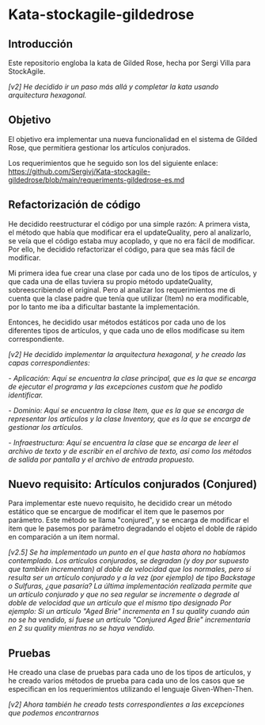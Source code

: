# Kata-stockagile-gildedrose 

## Introducción
Este repositorio engloba la kata de Gilded Rose, hecha por Sergi Villa para StockAgile.

_[v2] He decidido ir un paso más allá y completar la kata usando arquitectura hexagonal._

## Objetivo
El objetivo era implementar una nueva funcionalidad en el sistema de Gilded Rose, que permitiera gestionar los artículos conjurados.

Los requerimientos que he seguido son los del siguiente enlace: https://github.com/Sergivj/Kata-stockagile-gildedrose/blob/main/requeriments-gildedrose-es.md

## Refactorización de código
He decidido reestructurar el código por una simple razón: A primera vista, el método que había que modificar era el updateQuality, pero al analizarlo, se veía que el código estaba muy acoplado, y que no era fácil de modificar. Por ello, he decidido refactorizar el código, para que sea más fácil de modificar.

Mi primera idea fue crear una clase por cada uno de los tipos de artículos, y que cada una de ellas tuviera su propio método updateQuality, sobreescribiendo el original. Pero al analizar los requerimientos me di cuenta que la clase padre que tenía que utilizar (Item) no era modificable, por lo tanto me iba a dificultar bastante la implementación.

Entonces, he decidido usar métodos estáticos por cada uno de los diferentes tipos de artículos, y que cada uno de ellos modificase su item correspondiente.

_[v2] He decidido implementar la arquitectura hexagonal, y he creado las capas correspondientes:_ 

_- Aplicación: Aquí se encuentra la clase principal, que es la que se encarga de ejecutar el programa y las excepciones custom que he podido identificar._

_- Dominio: Aquí se encuentra la clase Item, que es la que se encarga de representar los artículos y la clase Inventory, que es la que se encarga de gestionar los artículos._

_- Infraestructura: Aquí se encuentra la clase que se encarga de leer el archivo de texto y de escribir en el archivo de texto, asi como los métodos de salida por pantalla y el archivo de entrada propuesto._
## Nuevo requisito: Artículos conjurados (Conjured)
Para implementar este nuevo requisito, he decidido crear un método estático que se encargue de modificar el item que le pasemos por parámetro. Este método se llama "conjured", y se encarga de modificar el item que le pasemos por parámetro degradando el objeto el doble de rápido en comparación a un item normal.

_[v2.5] Se ha implementado un punto en el que hasta ahora no habíamos contemplado.
Los artículos conjurados, se degradan (y doy por supuesto que también incrementan) al doble de velocidad que los normales, pero si resulta ser un artículo conjurado y a la vez (por ejemplo) de tipo Backstage o Sulfuras, ¿que pasaría?
La última implementación realizada permite que un artículo conjurado y que no sea regular se incremente o degrade al doble de velocidad que un artículo que el mismo tipo designado
Por ejemplo: Si un artículo "Aged Brie" incrementa en 1 su quality cuando aún no se ha vendido, si fuese un artículo "Conjured Aged Brie" incrementaría en 2 su quality mientras no se haya vendido._
## Pruebas
He creado una clase de pruebas para cada uno de los tipos de artículos, y he creado varios métodos de prueba para cada uno de los casos que se especifican en los requerimientos utilizando el lenguaje Given-When-Then.

_[v2] Ahora también he creado tests correspondientes a las excepciones que podemos encontrarnos_
